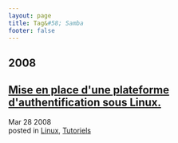 ```yaml
---
layout: page
title: Tag&#58; Samba
footer: false
---
```


<div id="blog-archives" class="category">
<h2>2008</h2>

<article>
<h1><a href="/2008/03/28/mise-en-place-dune-plateforme-dauthentification-opensource-sous-linux/index.html">Mise en place d'une plateforme d'authentification sous Linux.</a></h1>
<time datetime="2008-03-28T00:00:00-06:00" pubdate><span class='month'>Mar</span> <span class='day'>28</span> <span class='year'>2008</span></time>
<footer>
<span class="categories">posted in 
<a href='/categories/linux/'>Linux</a>, <a href='/categories/tutoriels/'>Tutoriels</a></span>
</footer>
</article>
</div>
